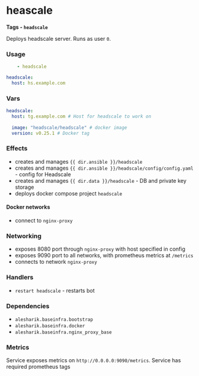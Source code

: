 # heascale
__Tags - `headscale`__

Deploys headscale server. Runs as user `0`.

### Usage
```yaml
    - headscale
```
```yaml
headscale:
  host: hs.example.com
```

### Vars
```yaml
headscale:
  host: tg.example.com # Host for headscale to work on
  
  image: "headscale/headscale" # docker image
  version: v0.25.1 # Docker tag
```

### Effects
- creates and manages `{{ dir.ansible }}/headscale`
- creates and manages `{{ dir.ansible }}/headscale/config/config.yaml` - config for Headscale
- creates and manages `{{ dir.data }}/headscale` - DB and private key storage
- deploys docker compose project `headscale`

#### Docker networks
- connect to `nginx-proxy`

### Networking
- exposes 8080 port through `nginx-proxy` with host specified in config 
- exposes 9090 port to all networks, with prometheus metrics at `/metrics`
- connects to network `nginx-proxy`

### Handlers
- `restart headscale` - restarts bot

### Dependencies
- `alesharik.baseinfra.bootstrap`
- `alesharik.baseinfra.docker`
- `alesharik.baseinfra.nginx_proxy_base`

### Metrics
Service exposes metrics on `http://0.0.0.0:9090/metrics`. Service has required prometheus tags
